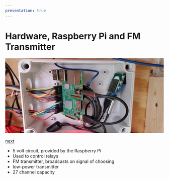 ```yaml
---
presentation: true
---
```


# Hardware, Raspberry Pi and FM Transmitter

![Raspberry Pi and FM Transmitter](/images/20201220presentation/20201220_084747.jpg)

[next](/light-show-presentation/040-relays)

* 5 volt circuit, provided by the Raspberry Pi
* Used to control relays
* FM transmitter, broadcasts on signal of choosing
* low-power transmitter
* 27 channel capacity
